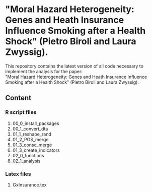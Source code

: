 # "Moral Hazard Heterogeneity: Genes and Heath Insurance Influence Smoking after a Health Shock" (Pietro Biroli and Laura Zwyssig).
This repository contains the latest version of all code necessary to implement the analysis for the paper:  
"Moral Hazard Heterogeneity: Genes and Heath Insurance Influence Smoking after a Health Shock" (Pietro Biroli and Laura Zwyssig).

## Content
### R script files 
1. 00_0_install_packages
2. 00_1_convert_dta
3. 01_1_reshape_rand
4. 01_2_PGS_merge
5. 01_3_consc_merge
6. 01_3_create_indicators
7. 02_0_functions
8. 02_1_analysis

### Latex files 
1. GxInsurance.tex
